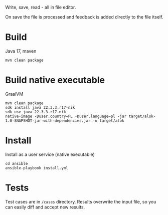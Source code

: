 Write, save, read - all in file editor.

On save the file is processed and feedback is added directly to the file itself.

# Build
Java 17, maven
```
mvn clean package
```

# Build native executable
GraalVM
```
mvn clean package
sdk install java 22.3.3.r17-nik
sdk use java 22.3.3.r17-nik
native-image -Duser.country=PL -Duser.language=pl -jar target/alok-1.0-SNAPSHOT-jar-with-dependencies.jar -o target/alok
```

# Install
Install as a user service (native executable)
```
cd ansible
ansible-playbook install.yml
```

# Tests
Test cases are in `/cases` directory.
Results overwrite the input file, so you can easily diff and accept new results. 
